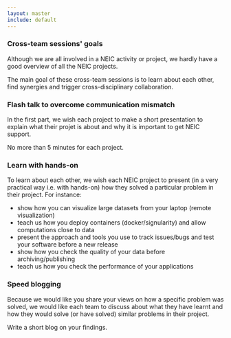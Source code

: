 ```yaml
---
layout: master
include: default
---
```


### Cross-team sessions' goals


Although we are all involved in a NEIC activity or project, we hardly have a good overview of all the NEIC projects.

The main goal of these cross-team sessions is to learn about each other, find synergies and trigger cross-disciplinary collaboration. 


### Flash talk to overcome communication mismatch

In the first part, we wish each project to make a short presentation to explain what their projet is about and why it is important to get NEIC support.

No more than 5 minutes for each project.

### Learn with hands-on

To learn about each other, we wish each NEIC project to present (in a very practical way i.e. with hands-on) how they solved a particular problem in their project.
For instance:

- show how you can visualize large datasets from your laptop (remote visualization)
- teach us how you deploy containers (docker/signularity) and allow computations close to data 
- present the approach and tools you use to track issues/bugs and test your software before a new release
- show how you check the quality of your data before archiving/publishing
- teach us how you check the performance of your applications


### Speed blogging

Because we would like you share your views on how a specific problem was solved, we would like each team to discuss about what they have learnt and how they
would solve (or have solved) similar problems in their project.

Write a short blog on your findings.

